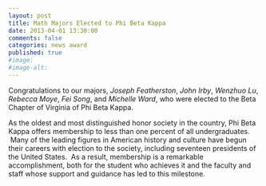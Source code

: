 ```yaml
---
layout: post
title: Math Majors Elected to Phi Beta Kappa
date: 2013-04-01 13:30:00
comments: false
categories: news award
published: true
#image:
#image-alt:
---
```


<p>Congratulations to our majors, <em>Joseph Featherston</em>, <em>John Irby</em>, <em>Wenzhuo Lu</em>, <em>Rebecca Moye</em>, <em>Fei Song</em>, and <em>Michelle Ward</em>, who were elected <span>to the Beta Chapter of Virginia of Phi Beta Kappa</span>.</p>
<p>As the oldest and most distinguished honor society in the country, Phi Beta Kappa offers membership to less than one percent of all undergraduates.  Many of the leading figures in American history and culture have begun their careers with election to the society, including seventeen presidents of the United States.  As a result, membership is a remarkable accomplishment, both for the student who achieves it and the faculty and staff whose support and guidance has led to this milestone.</p>

